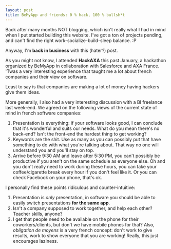 ```yaml
---
layout: post
title: BeMyApp and friends: 0 % hack, 100 % bullsh*t
---
```


Back after many months NOT blogging, which isn't really what I had in mind when
I put started building this website. I've got a ton of projects pending, and
can't find the right work-socialize-build-sleep balance. :P

Anyway, I'm **back in business** with this (hater?) post.

As you might not know, I attended **HackAXA** this past January, a hackathon
organized by BeMyApp in collaboration with Salesforce and AXA France. 'Twas a
very interesting experience that taught me a lot about french companies and
their view on software.

Least to say is that companies are making a lot of money having hackers give
them ideas.

More generally, I also had a very interesting discussion with a BI
freelance last week-end. We agreed on the following views of the current state
of mind in french software companies:

1. Presentation is everything: if your software looks good, I can conclude that
   it's wonderful and suits our needs. What do you mean there's no back-end?
   Isn't the front-end the hardest thing to get working?
2. Keywords are the shit. Use as many as you can possibly put that have
   something to do with what you're talking about. That way no one will
   understand you and you'll stay on top.
3. Arrive before 9:30 AM and leave after 5:30 PM, you can't possibly be
   productive if you aren't on the same schedule as everyone else. Oh and you
   don't really need to work during these hours, you can take your
   coffee/cigarette break every hour if you don't feel like it. Or you can
   check Facebook on your phone, that's ok.

I personally find these points ridiculous and counter-intuitive:

1. Presentation is *only* presentation, in software you should be able to
   easily switch presentations **for the same app**.
2. Isn't a company supposed to work together, and help each other? Teacher
   skills, anyone?
3. I get that people need to be available on the phone for their
   coworkers/clients, but don't we have mobile phones for that? Also,
   *obligation de moyens* is a very french concept: don't work to give results,
   work to show everyone that you are working! Really, this just encourages
   laziness.
